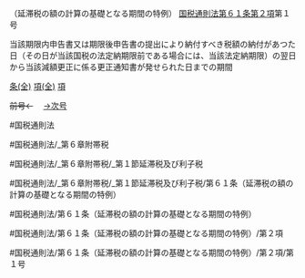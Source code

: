 （延滞税の額の計算の基礎となる期間の特例）
[国税通則法第６１条第２項](国税通則法＿＿＿＿＿第６１条第２項)第１号

当該期限内申告書又は期限後申告書の提出により納付すべき税額の納付があつた日（その日が当該国税の法定納期限前である場合には、当該法定納期限）の翌日から当該減額更正に係る更正通知書が発せられた日までの期間

[条(全)](国税通則法＿＿＿＿＿第６１条_.md)    [項(全)](国税通則法＿＿＿＿＿第６１条第２項_.md)    [項](国税通則法＿＿＿＿＿第６１条第２項.md)

~~前号←~~　  [→次号](国税通則法＿＿＿＿＿第６１条第２項第２号.md)

#国税通則法

#国税通則法/_第６章附帯税

#国税通則法/_第６章附帯税/_第１節延滞税及び利子税

#国税通則法/_第６章附帯税/_第１節延滞税及び利子税/第６１条（延滞税の額の計算の基礎となる期間の特例）

#国税通則法/第６１条（延滞税の額の計算の基礎となる期間の特例）

#国税通則法/第６１条（延滞税の額の計算の基礎となる期間の特例）/第２項

#国税通則法/第６１条（延滞税の額の計算の基礎となる期間の特例）/第２項/第１号

